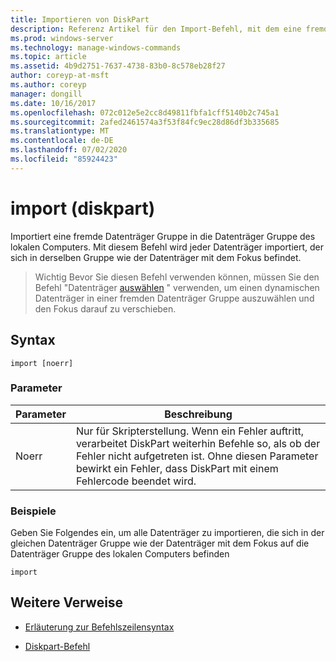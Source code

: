 ```yaml
---
title: Importieren von DiskPart
description: Referenz Artikel für den Import-Befehl, mit dem eine fremde Datenträger Gruppe in die Datenträger Gruppe des lokalen Computers importiert wird.
ms.prod: windows-server
ms.technology: manage-windows-commands
ms.topic: article
ms.assetid: 4b9d2751-7637-4738-83b0-8c578eb28f27
author: coreyp-at-msft
ms.author: coreyp
manager: dongill
ms.date: 10/16/2017
ms.openlocfilehash: 072c012e5e2cc8d49811fbfa1cff5140b2c745a1
ms.sourcegitcommit: 2afed2461574a3f53f84fc9ec28d86df3b335685
ms.translationtype: MT
ms.contentlocale: de-DE
ms.lasthandoff: 07/02/2020
ms.locfileid: "85924423"
---
```

# <a name="import-diskpart"></a>import (diskpart)

Importiert eine fremde Datenträger Gruppe in die Datenträger Gruppe des lokalen Computers. Mit diesem Befehl wird jeder Datenträger importiert, der sich in derselben Gruppe wie der Datenträger mit dem Fokus befindet.

> Wichtig Bevor Sie diesen Befehl verwenden können, müssen Sie den Befehl "Datenträger [auswählen](select-disk.md) " verwenden, um einen dynamischen Datenträger in einer fremden Datenträger Gruppe auszuwählen und den Fokus darauf zu verschieben.

## <a name="syntax"></a>Syntax

```
import [noerr]
```

### <a name="parameters"></a>Parameter

| Parameter | Beschreibung |
| --------- | ----------- |
| Noerr | Nur für Skripterstellung. Wenn ein Fehler auftritt, verarbeitet DiskPart weiterhin Befehle so, als ob der Fehler nicht aufgetreten ist. Ohne diesen Parameter bewirkt ein Fehler, dass DiskPart mit einem Fehlercode beendet wird. |

### <a name="examples"></a>Beispiele

Geben Sie Folgendes ein, um alle Datenträger zu importieren, die sich in der gleichen Datenträger Gruppe wie der Datenträger mit dem Fokus auf die Datenträger Gruppe des lokalen Computers befinden

```
import
```

## <a name="additional-references"></a>Weitere Verweise

- [Erläuterung zur Befehlszeilensyntax](command-line-syntax-key.md)

- [Diskpart-Befehl](diskpart.md)
